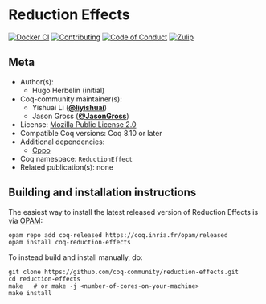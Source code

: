 <!---
This file was generated from `meta.yml`, please do not edit manually.
Follow the instructions on https://github.com/coq-community/templates to regenerate.
--->
# Reduction Effects

[![Docker CI][docker-action-shield]][docker-action-link]
[![Contributing][contributing-shield]][contributing-link]
[![Code of Conduct][conduct-shield]][conduct-link]
[![Zulip][zulip-shield]][zulip-link]

[docker-action-shield]: https://github.com/coq-community/reduction-effects/actions/workflows/docker-action.yml/badge.svg?branch=master
[docker-action-link]: https://github.com/coq-community/reduction-effects/actions/workflows/docker-action.yml

[contributing-shield]: https://img.shields.io/badge/contributions-welcome-%23f7931e.svg
[contributing-link]: https://github.com/coq-community/manifesto/blob/master/CONTRIBUTING.md

[conduct-shield]: https://img.shields.io/badge/%E2%9D%A4-code%20of%20conduct-%23f15a24.svg
[conduct-link]: https://github.com/coq-community/manifesto/blob/master/CODE_OF_CONDUCT.md

[zulip-shield]: https://img.shields.io/badge/chat-on%20zulip-%23c1272d.svg
[zulip-link]: https://coq.zulipchat.com/#narrow/stream/237663-coq-community-devs.20.26.20users





## Meta

- Author(s):
  - Hugo Herbelin (initial)
- Coq-community maintainer(s):
  - Yishuai Li ([**@liyishuai**](https://github.com/liyishuai))
  - Jason Gross ([**@JasonGross**](https://github.com/JasonGross))
- License: [Mozilla Public License 2.0](LICENSE)
- Compatible Coq versions: Coq 8.10 or later
- Additional dependencies:
  - [Cppo](https://github.com/ocaml-community/cppo)
- Coq namespace: `ReductionEffect`
- Related publication(s): none

## Building and installation instructions

The easiest way to install the latest released version of Reduction Effects
is via [OPAM](https://opam.ocaml.org/doc/Install.html):

```shell
opam repo add coq-released https://coq.inria.fr/opam/released
opam install coq-reduction-effects
```

To instead build and install manually, do:

``` shell
git clone https://github.com/coq-community/reduction-effects.git
cd reduction-effects
make   # or make -j <number-of-cores-on-your-machine> 
make install
```



